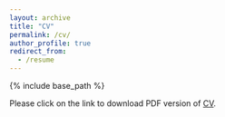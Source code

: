 ```yaml
---
layout: archive
title: "CV"
permalink: /cv/
author_profile: true
redirect_from:
  - /resume
---
```


{% include base_path %}

Please click on the link to download PDF version of [CV](https://www.dropbox.com/s/kjw7p7rd2zcwle3/CV_Aditya_Mehta_MSc_WebDataScience_Cloud_AI_Data_Roles.pdf?dl=0).

<!-- Education
======
* M.Sc. Web and Data Science, University of Koblenz - Germany, Oct 2018 - Aug 2022
* M.Sc. Computer Science ERASMUS Exchange student, University of Oulu - Finland, Mar 2020 - June 2020
* B.Eng. Electronics and Instrumentation, Shree Vaishnav Institute of Technology and Science, Indore - India, July 2010 - June 2014

Work experience
======
* Summer 2015: Research Assistant
  * Github University
  * Duties included: Tagging issues
  * Supervisor: Professor Git

* Fall 2015: Research Assistant
  * Github University
  * Duties included: Merging pull requests
  * Supervisor: Professor Hub -->
  


<!-- 
Skills
======
* Skill 1
* Skill 2
  * Sub-skill 2.1
  * Sub-skill 2.2
  * Sub-skill 2.3
* Skill 3

Publications
======
  <ul>{% for post in site.publications %}
    {% include archive-single-cv.html %}
  {% endfor %}</ul>
  
Talks
======
  <ul>{% for post in site.talks %}
    {% include archive-single-talk-cv.html %}
  {% endfor %}</ul>
  
Teaching
======
  <ul>{% for post in site.teaching %}
    {% include archive-single-cv.html %}
  {% endfor %}</ul>
  
Service and leadership
======
* Currently signed in to 43 different slack teams -->
